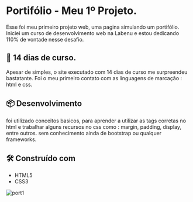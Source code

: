 # Portifólio - Meu 1º Projeto.

Esse foi meu primeiro projeto web, uma pagina simulando um portifólio.
Iniciei um curso de desenvolvimento web na Labenu e estou dedicando 110% de vontade nesse desafio.

## 🚀 14 dias de curso.

Apesar de simples, o site executado com 14 dias de curso me surpreendeu bastatante. 
Foi o meu primeiro contato com as linguagens de marcação : html e css.

## 📦 Desenvolvimento

foi utilizado conceitos basicos, para aprender a utilizar as tags corretas no html e trabalhar alguns recursos no css como : margin, padding, display, entre outros.
sem conhecimento ainda de bootstrap ou qualquer frameworks. 

## 🛠️ Construído com
* HTML5
* CSS3

![port1](https://user-images.githubusercontent.com/77758983/110253114-5cc97e00-7f67-11eb-8d02-b1f17037f9f3.png)


